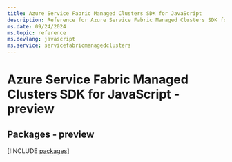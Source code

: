 ```yaml
---
title: Azure Service Fabric Managed Clusters SDK for JavaScript
description: Reference for Azure Service Fabric Managed Clusters SDK for JavaScript
ms.date: 09/24/2024
ms.topic: reference
ms.devlang: javascript
ms.service: servicefabricmanagedclusters
---
```

# Azure Service Fabric Managed Clusters SDK for JavaScript - preview
## Packages - preview
[!INCLUDE [packages](service-fabric-managed-clusters-index.md)]
